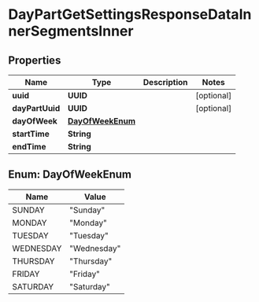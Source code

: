

# DayPartGetSettingsResponseDataInnerSegmentsInner


## Properties

| Name | Type | Description | Notes |
|------------ | ------------- | ------------- | -------------|
|**uuid** | **UUID** |  |  [optional] |
|**dayPartUuid** | **UUID** |  |  [optional] |
|**dayOfWeek** | [**DayOfWeekEnum**](#DayOfWeekEnum) |  |  |
|**startTime** | **String** |  |  |
|**endTime** | **String** |  |  |



## Enum: DayOfWeekEnum

| Name | Value |
|---- | -----|
| SUNDAY | &quot;Sunday&quot; |
| MONDAY | &quot;Monday&quot; |
| TUESDAY | &quot;Tuesday&quot; |
| WEDNESDAY | &quot;Wednesday&quot; |
| THURSDAY | &quot;Thursday&quot; |
| FRIDAY | &quot;Friday&quot; |
| SATURDAY | &quot;Saturday&quot; |




